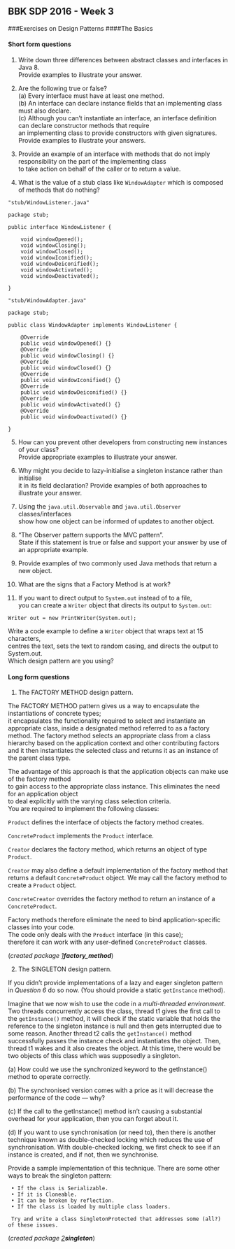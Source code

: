 ## BBK SDP 2016 - Week 3
###Exercises on Design Patterns
####The Basics

#### Short form questions

1. Write down three differences between abstract classes and interfaces in Java 8.   
Provide examples to illustrate your answer.   

2. Are the following true or false?   
    (a) Every interface must have at least one method.  
    (b) An interface can declare instance fields that an implementing class must also declare.   
    (c) Although you can’t instantiate an interface, an interface definition can declare constructor methods that require   
    an implementing class to provide constructors with given signatures.   
    Provide examples to illustrate your answers.   

3. Provide an example of an interface with methods that do not imply responsibility on the part of the implementing class   
to take action on behalf of the caller or to return a value.

4. What is the value of a stub class like `WindowAdapter` which is composed of methods that do nothing?

```
"stub/WindowListener.java"

package stub;

public interface WindowListener {

    void windowOpened();
    void windowClosing();
    void windowClosed();
    void windowIconified();
    void windowDeiconified();
    void windowActivated();
    void windowDeactivated();

}
```

```
"stub/WindowAdapter.java"
￼￼￼
package stub;

public class WindowAdapter implements WindowListener {

    @Override
    public void windowOpened() {}
    @Override
    public void windowClosing() {}
    @Override
    public void windowClosed() {}
    @Override
    public void windowIconified() {}
    @Override
    public void windowDeiconified() {}
    @Override
    public void windowActivated() {}
    @Override
    public void windowDeactivated() {}

}
```

5. How can you prevent other developers from constructing new instances of your class?   
Provide appropriate examples to illustrate your answer.

6. Why might you decide to lazy-initialise a singleton instance rather than initialise   
it in its field declaration? Provide examples of both approaches to illustrate your answer.

7. Using the `java.util.Observable` and `java.util.Observer` classes/interfaces  
show how one object can be informed of updates to another object.

8. “The Observer pattern supports the MVC pattern”.  
State if this statement is true or false and support your answer by use of an appropriate example.

9. Provide examples of two commonly used Java methods that return a new object. 

10. What are the signs that a Factory Method is at work?    

11. If you want to direct output to `System.out` instead of to a file,   
you can create a `Writer` object that directs its output to `System.out`:   

```
Writer out = new PrintWriter(System.out);
```

Write a code example to define a `Writer` object that wraps text at 15 characters,   
centres the text, sets the text to random casing, and directs the output to System.out.  
Which design pattern are you using? 

#### Long form questions    

1. The FACTORY METHOD design pattern.   

The FACTORY METHOD pattern gives us a way to encapsulate the instantiations of concrete types;   
it encapsulates the functionality required to select and instantiate an appropriate class, 
inside a designated method referred to as a factory method. 
The factory method selects an appropriate class from a class hierarchy based on the application context 
and other contributing factors and it then instantiates the selected class 
and returns it as an instance of the parent class type. 

The advantage of this approach is that the application objects can make use of the factory method   
to gain access to the appropriate class instance. This eliminates the need for an application object     
to deal explicitly with the varying class selection criteria.   
You are required to implement the following classes:    

`Product` defines the interface of objects the factory method creates.  
  
`ConcreteProduct` implements the `Product` interface.   

`Creator` declares the factory method, which returns an object of type `Product`.   
    
`Creator` may also define a default implementation of the factory method that returns a default `ConcreteProduct` object.
 We may call the factory method to create a `Product` object.   
 
`ConcreteCreator` overrides the factory method to return an instance of a `ConcreteProduct`.    
  
Factory methods therefore eliminate the need to bind application-specific classes into your code.    
The code only deals with the `Product` interface (in this case);     
therefore it can work with any user-defined `ConcreteProduct` classes.  

(*created package [1]**factory_method***)

2. The SINGLETON design pattern.    

If you didn’t provide implementations of a lazy and eager singleton pattern in *Question 6* 
do so now. (You should provide a static `getInstance` method).  

Imagine that we now wish to use the code in a *multi-threaded environment*. 
Two threads concurrently access the class, thread t1 gives the first call to the `getInstance()` 
method, it will check if the static variable that holds the reference to the singleton instance is null 
and then gets interrupted due to some reason. Another thread t2 calls the `getInstance()` method 
successfully passes the instance check and instantiates the object. 
Then, thread t1 wakes and it also creates the object. At this time, there would be two objects 
of this class which was supposedly a singleton. 

(a) How could we use the synchronized keyword to the getInstance() method to operate correctly. 

(b) The synchronised version comes with a price as it will decrease the performance of the code — why?  

(c) If the call to the getInstance() method isn’t causing a substantial overhead for your application, then you can forget about it.    

(d) If you want to use synchronisation (or need to), then there is another technique known as double-checked locking which reduces the use of synchronisation. 
With double-checked locking, we first check to see if an instance is created, and if not, then we synchronise.  

Provide a sample implementation of this technique. There are some other ways to break the singleton pattern:   
     
     • If the class is Serializable.
     • If it is Cloneable.
     • It can be broken by reflection.
     • If the class is loaded by multiple class loaders.
     
     Try and write a class SingletonProtected that addresses some (all?) of these issues.

(*created package [2]**singleton***)




[1]: https://github.com/f-bartholomews/exercises/tree/master/w03_Design-Patterns/src/factory_method
[2]: https://github.com/f-bartholomews/exercises/tree/master/w03_Design-Patterns/src/singleton